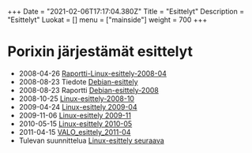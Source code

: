 +++
Date = "2021-02-06T17:17:04.380Z"
Title = "Esittelyt"
Description = "Esittelyt"
Luokat = []
menu = ["mainside"]
weight = 700
+++

Porixin järjestämät esittelyt
=============================

-   2008-04-26 [Raportti-Linux-esittely-2008-04](/Raportti-Linux-esittely-2008-04 "wikilink")
-   2008-08-23 Tiedote [Debian-esittely](/Debian-esittely "wikilink")
-   2008-08-23 Raportti [Debian-esittely-2008](/Debian-esittely-2008 "wikilink")
-   2008-10-25 [Linux-esittely-2008-10](/Linux-esittely-2008-10 "wikilink")
-   2009-04-24 [Linux-esittely 2009-04](/Linux-esittely_2009-04 "wikilink")
-   2009-11-06 [Linux-esittely 2009-11](/Linux-esittely_2009-11 "wikilink")
-   2010-05-15 [Linux-esittely 2010-05](/Linux-esittely_2010-05 "wikilink")
-   2011-04-15 [VALO_esittely_2011-04](/VALO_esittely_2011-04 "wikilink")
-   Tulevan suunnittelua [Linux-esittely seuraava](/Linux-esittely_seuraava "wikilink")
